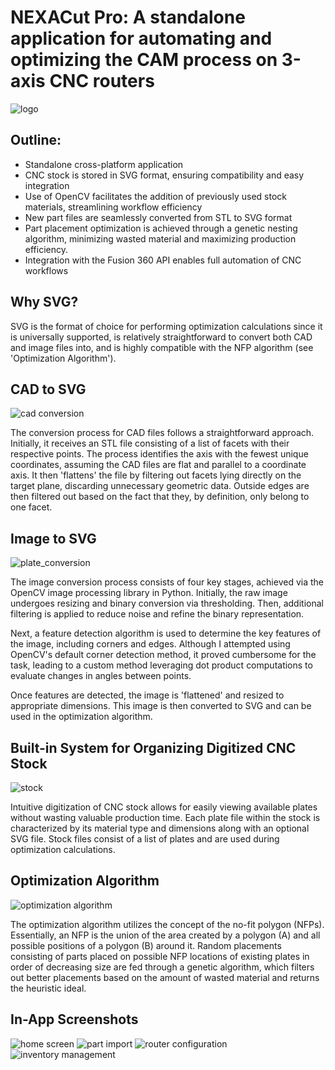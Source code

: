 # NEXACut Pro: A standalone application for automating and optimizing the CAM process on 3-axis CNC routers

![logo](https://github.com/nagan319/NEXACut-Pro/assets/147287567/e3962669-4dee-49f1-879c-7f65fb409fa7)

## Outline:

- Standalone cross-platform application
- CNC stock is stored in SVG format, ensuring compatibility and easy integration
- Use of OpenCV facilitates the addition of previously used stock materials, streamlining workflow efficiency
- New part files are seamlessly converted from STL to SVG format
- Part placement optimization is achieved through a genetic nesting algorithm, minimizing wasted material and maximizing production efficiency.
- Integration with the Fusion 360 API enables full automation of CNC workflows

## Why SVG?

SVG is the format of choice for performing optimization calculations since it is universally supported, is relatively straightforward to convert both CAD and image files into, and is highly compatible with the NFP algorithm (see 'Optimization Algorithm').

## CAD to SVG
![cad conversion](https://github.com/nagan319/NEXACut-Pro/assets/147287567/2986d8b4-7201-49c4-ae9f-c8305ca8250e)

The conversion process for CAD files follows a straightforward approach. Initially, it receives an STL file consisting of a list of facets with their respective points. The process identifies the axis with the fewest unique coordinates, assuming the CAD files are flat and parallel to a coordinate axis. It then 'flattens' the file by filtering out facets lying directly on the target plane, discarding unnecessary geometric data. Outside edges are then filtered out based on the fact that they, by definition, only belong to one facet.

## Image to SVG
![plate_conversion](https://github.com/nagan319/NEXACut-Pro/assets/147287567/01402912-f3c6-4d32-857d-f4a2ca78a3b4)

The image conversion process consists of four key stages, achieved via the OpenCV image processing library in Python. Initially, the raw image undergoes resizing and binary conversion via thresholding. Then, additional filtering is applied to reduce noise and refine the binary representation. 

Next, a feature detection algorithm is used to determine the key features of the image, including corners and edges. Although I attempted using OpenCV's default corner detection method, it proved cumbersome for the task, leading to a custom method leveraging dot product computations to evaluate changes in angles between points.

Once features are detected, the image is 'flattened' and resized to appropriate dimensions. This image is then converted to SVG and can be used in the optimization algorithm.

## Built-in System for Organizing Digitized CNC Stock
![stock](https://github.com/nagan319/NEXACut-Pro/assets/147287567/560f59bf-28ef-4eee-938b-70b62dcd01e8)

Intuitive digitization of CNC stock allows for easily viewing available plates without wasting valuable production time. Each plate file within the stock is characterized by its material type and dimensions along with an optional SVG file. Stock files consist of a list of plates and are used during optimization calculations.

## Optimization Algorithm
![optimization algorithm](https://github.com/nagan319/NEXACut-Pro/assets/147287567/3e4c8641-22fb-4da7-b1b6-73e4e0635df2)

The optimization algorithm utilizes the concept of the no-fit polygon (NFPs). Essentially, an NFP is the union of the area created by a polygon (A) and all possible positions of a polygon (B) around it. Random placements consisting of parts placed on possible NFP locations of existing plates in order of decreasing size are fed through a genetic algorithm, which filters out better placements based on the amount of wasted material and returns the heuristic ideal.

## In-App Screenshots
![home screen](https://github.com/nagan319/NEXACut-Pro/assets/147287567/0baff21f-711f-4207-a7ae-c543458f7cdd)
![part import](https://github.com/nagan319/NEXACut-Pro/assets/147287567/a12b3348-5d89-4fec-85fc-f865ae9c6a3a)
![router configuration](https://github.com/nagan319/NEXACut-Pro/assets/147287567/00fa6c2e-f65b-4b30-8763-2655c05b06e1)
![inventory management](https://github.com/nagan319/NEXACut-Pro/assets/147287567/3587b292-817e-4bd8-b274-bf74fa8fd690)



